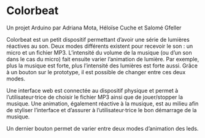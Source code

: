 # Colorbeat

Un projet Arduino par Adriana Mota, Héloïse Cuche et Salomé Gfeller

Colorbeat est un petit dispositif permettant d’avoir une série de lumières réactives au son. Deux modes différents existent pour recevoir le son : un micro et un fichier MP3. L’intensité du volume de la musique (ou d’un son dans le cas du micro) fait ensuite varier l’animation de lumière. Par exemple, plus la musique est forte, plus l’intensité des lumières est forte aussi. Grâce à un bouton sur le prototype, il est possible de changer entre ces deux modes.

Une interface web est connectée au dispositif physique et permet à l’utilisateur·trice de choisir le fichier MP3 ainsi que de jouer/stopper la musique. Une animation, également réactive à la musique, est au milieu afin de styliser l’interface et d’assurer à l’utilisateur·trice le bon démarrage de la musique.

Un dernier bouton permet de varier entre deux modes d’animation des leds.

